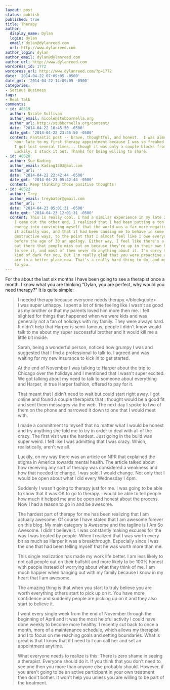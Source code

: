 ```yaml
---
layout: post
status: publish
published: true
title: Therapy
author:
  display_name: Dylan
  login: dylan
  email: dylan@dylanreed.com
  url: http://www.dylanreed.com
author_login: dylan
author_email: dylan@dylanreed.com
author_url: http://www.dylanreed.com
wordpress_id: 1772
wordpress_url: http://www.dylanreed.com/?p=1772
date: '2014-04-22 07:09:05 -0500'
date_gmt: '2014-04-22 14:09:05 -0500'
categories:
- Serious Business
tags:
- Real Talk
comments:
- id: 48519
  author: Nicole Sullivan
  author_email: nicole@stubbornella.org
  author_url: http://stubbornella.org/content/
  date: '2014-04-22 16:45:50 -0500'
  date_gmt: '2014-04-22 23:45:50 -0500'
  content: Fantastic post -- brave, thoughtful, and honest.  I was almost half an
    hour late to my first therapy appointment because I was so freaked out about going.
    I got lost several times... though it was only a couple blocks from my house.
    Luckily, I stuck it out. Thanks for being willing to share.
- id: 48520
  author: Sue Kading
  author_email: Kading1303@aol.com
  author_url: ''
  date: '2014-04-22 22:42:44 -0500'
  date_gmt: '2014-04-23 05:42:44 -0500'
  content: Keep thinking those positive thoughts!
- id: 48522
  author: Trey
  author_email: treybator@gmail.com
  author_url: ''
  date: '2014-04-23 05:01:31 -0500'
  date_gmt: '2014-04-23 12:01:31 -0500'
  content: This is really cool. I had a similar experience in my late 20's, and once
    I came out the other end, I realized that I had been putting a ton of cognitive
    energy into convincing myself that the world was a far more negative place than
    it actually was, and that it had been causing me to behave in some very some weird,
    destructive ways, to the point that I almost feel like I owe everyone that I knew
    before the age of 30 an apology. Either way, I feel like there's a lot of happiness
    out there that people miss out on because they're up in their own head too much
    to see it, and most of them never do anything about it. I'm sorry things were
    kind of dark for you, but I'm really glad that you were proactive about it and
    are in a better place now. That's a really hard thing to do, and my hat is off
    to you.
---
```

<p>For the about the last six months I have been going to see a therapist once a month. I know what you are thinking "Dylan, you are perfect, why would you need therapy?" It is quite simple:</p>
<blockquote><p>I needed therapy because everyone needs therapy.<&#47;blockquote><br />
I was super unhappy. I spent a lot of time feeling like I wasn't as good as my brother or that my parents loved him more then me. I felt slighted for things that happened when we were kids and was generally not a fan of holidays with my family. They were always hard. It didn't help that Harper is semi-famous, people I didn't know would talk to me about my super successful brother and it would kill me a little bit inside.</p>
<p>Sarah, being a wonderful person, noticed how grumpy I was and suggested that I find a professional to talk to. I agreed and was waiting for my new insurance to kick in to get started.</p>
<p>At the end of November I was talking to Harper about the trip to Chicago over the holidays and I mentioned that I wasn't super excited. We got talking about my need to talk to someone about everything and Harper, in true Harper fashion, offered to pay for it.</p>
<p>That meant that I didn't need to wait but could start right away. I got online and found a couple therapists that I thought would be a good fit and sent them messages via the web. The next day I spoke to two of them on the phone and narrowed it down to one that I would meet with.</p>
<p>I made a commitment to myself that no matter what I would be honest and try anything she told me to try in order to deal with all of the crazy. The first visit was the hardest. Just going in the build was super weird. I felt like I was admitting that I was crazy. Which, realistically, aren't we all.</p>
<p>Luckily, on my way there was an article on NPR that explained the stigma in America towards mental health. The article talked about how receiving any sort of therapy was considered a weakness and how that needed to change. I was sold. I would change. Not only that I would be open about what I did every Wednesday I 4pm.</p>
<p>Suddenly I wasn't going to therapy just for me. I was going to be able to show that it was OK to go to therapy. I would be able to tell people how much it helped me and be open and honest about the process. Now I had a reason to go in and be awesome.</p>
<p>The hardest part of therapy for me has been realizing that I am actually awesome. Of course I have stated that I am awesome forever on this blog. My main category is Awesome and the tagline is I Am So Awesome. I didn't believe it. I was constantly making excuses for the way I was treated by people. When I realized that I was worth every bit as much as Harper it was a breakthrough. Especially since I was the one that had been telling myself that he was worth more than me.</p>
<p>This single realization has made my work life better. I am less likely to not call people out on their bullshit and more likely to be 100% honest with people instead of worrying about what they think of me. I am much happier when hanging out with my family because I know in my heart that I am awesome.</p>
<p>The amazing thing is that when you start to truly believe you are worth everything others start to pick up on it. You have more confidence and suddenly people are picking up on it and they also start to believe it.</p>
<p>I went every single week from the end of November through the beginning of April and it was the most helpful activity I could have done weekly to become more healthy. I recently cut back to once a month, more of a maintenance schedule, which allows my therapist and I to focus on me reaching goals and setting boundaries. What is great is that I know that if I need to I can call her and set an appointment anytime.</p>
<p>What everyone needs to realize is this: There is zero shame in seeing a therapist. Everyone should do it. If you think that you don't need to see one then you more than anyone else probably should. However, if you aren't going to be an active participant in your own treatment then don't bother. It won't help you unless you are willing to be part of the treatment.</p>
